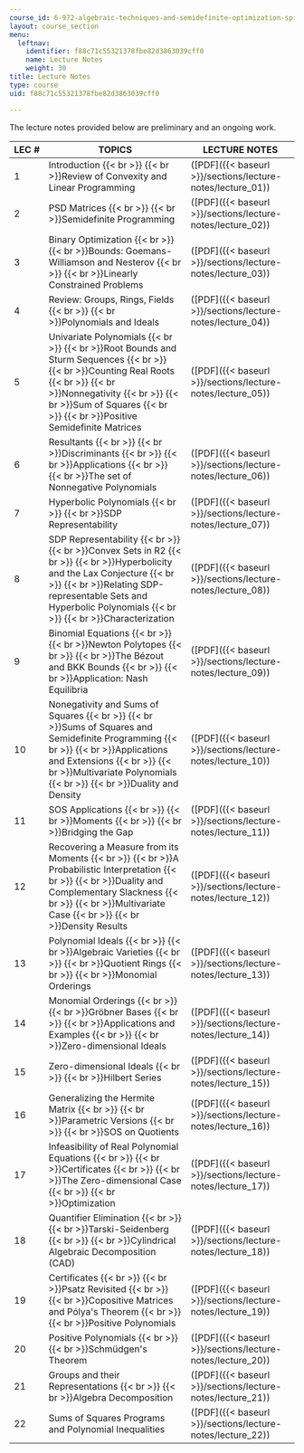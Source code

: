 ```yaml
---
course_id: 6-972-algebraic-techniques-and-semidefinite-optimization-spring-2006
layout: course_section
menu:
  leftnav:
    identifier: f88c71c55321378fbe82d3863039cff0
    name: Lecture Notes
    weight: 30
title: Lecture Notes
type: course
uid: f88c71c55321378fbe82d3863039cff0

---
```


The lecture notes provided below are preliminary and an ongoing work.

| LEC # | TOPICS | LECTURE NOTES |
| --- | --- | --- |
| 1 | Introduction  {{< br >}}  {{< br >}}Review of Convexity and Linear Programming | ([PDF]({{< baseurl >}}/sections/lecture-notes/lecture_01)) |
| 2 | PSD Matrices  {{< br >}}  {{< br >}}Semidefinite Programming | ([PDF]({{< baseurl >}}/sections/lecture-notes/lecture_02)) |
| 3 | Binary Optimization  {{< br >}}  {{< br >}}Bounds: Goemans-Williamson and Nesterov  {{< br >}}  {{< br >}}Linearly Constrained Problems | ([PDF]({{< baseurl >}}/sections/lecture-notes/lecture_03)) |
| 4 | Review: Groups, Rings, Fields  {{< br >}}  {{< br >}}Polynomials and Ideals | ([PDF]({{< baseurl >}}/sections/lecture-notes/lecture_04)) |
| 5 | Univariate Polynomials  {{< br >}}  {{< br >}}Root Bounds and Sturm Sequences  {{< br >}}  {{< br >}}Counting Real Roots  {{< br >}}  {{< br >}}Nonnegativity  {{< br >}}  {{< br >}}Sum of Squares  {{< br >}}  {{< br >}}Positive Semidefinite Matrices | ([PDF]({{< baseurl >}}/sections/lecture-notes/lecture_05)) |
| 6 | Resultants  {{< br >}}  {{< br >}}Discriminants  {{< br >}}  {{< br >}}Applications  {{< br >}}  {{< br >}}The set of Nonnegative Polynomials | ([PDF]({{< baseurl >}}/sections/lecture-notes/lecture_06)) |
| 7 | Hyperbolic Polynomials  {{< br >}}  {{< br >}}SDP Representability | ([PDF]({{< baseurl >}}/sections/lecture-notes/lecture_07)) |
| 8 | SDP Representability  {{< br >}}  {{< br >}}Convex Sets in R2  {{< br >}}  {{< br >}}Hyperbolicity and the Lax Conjecture  {{< br >}}  {{< br >}}Relating SDP-representable Sets and Hyperbolic Polynomials  {{< br >}}  {{< br >}}Characterization | ([PDF]({{< baseurl >}}/sections/lecture-notes/lecture_08)) |
| 9 | Binomial Equations  {{< br >}}  {{< br >}}Newton Polytopes  {{< br >}}  {{< br >}}The Bézout and BKK Bounds  {{< br >}}  {{< br >}}Application: Nash Equilibria | ([PDF]({{< baseurl >}}/sections/lecture-notes/lecture_09)) |
| 10 | Nonegativity and Sums of Squares  {{< br >}}  {{< br >}}Sums of Squares and Semidefinite Programming  {{< br >}}  {{< br >}}Applications and Extensions  {{< br >}}  {{< br >}}Multivariate Polynomials  {{< br >}}  {{< br >}}Duality and Density | ([PDF]({{< baseurl >}}/sections/lecture-notes/lecture_10)) |
| 11 | SOS Applications  {{< br >}}  {{< br >}}Moments  {{< br >}}  {{< br >}}Bridging the Gap | ([PDF]({{< baseurl >}}/sections/lecture-notes/lecture_11)) |
| 12 | Recovering a Measure from its Moments  {{< br >}}  {{< br >}}A Probabilistic Interpretation  {{< br >}}  {{< br >}}Duality and Complementary Slackness  {{< br >}}  {{< br >}}Multivariate Case  {{< br >}}  {{< br >}}Density Results | ([PDF]({{< baseurl >}}/sections/lecture-notes/lecture_12)) |
| 13 | Polynomial Ideals  {{< br >}}  {{< br >}}Algebraic Varieties  {{< br >}}  {{< br >}}Quotient Rings  {{< br >}}  {{< br >}}Monomial Orderings | ([PDF]({{< baseurl >}}/sections/lecture-notes/lecture_13)) |
| 14 | Monomial Orderings  {{< br >}}  {{< br >}}Gröbner Bases  {{< br >}}  {{< br >}}Applications and Examples  {{< br >}}  {{< br >}}Zero-dimensional Ideals | ([PDF]({{< baseurl >}}/sections/lecture-notes/lecture_14)) |
| 15 | Zero-dimensional Ideals  {{< br >}}  {{< br >}}Hilbert Series | ([PDF]({{< baseurl >}}/sections/lecture-notes/lecture_15)) |
| 16 | Generalizing the Hermite Matrix  {{< br >}}  {{< br >}}Parametric Versions  {{< br >}}  {{< br >}}SOS on Quotients | ([PDF]({{< baseurl >}}/sections/lecture-notes/lecture_16)) |
| 17 | Infeasibility of Real Polynomial Equations  {{< br >}}  {{< br >}}Certificates  {{< br >}}  {{< br >}}The Zero-dimensional Case  {{< br >}}  {{< br >}}Optimization | ([PDF]({{< baseurl >}}/sections/lecture-notes/lecture_17)) |
| 18 | Quantifier Elimination  {{< br >}}  {{< br >}}Tarski-Seidenberg  {{< br >}}  {{< br >}}Cylindrical Algebraic Decomposition (CAD) | ([PDF]({{< baseurl >}}/sections/lecture-notes/lecture_18)) |
| 19 | Certificates  {{< br >}}  {{< br >}}Psatz Revisited  {{< br >}}  {{< br >}}Copositive Matrices and Pólya's Theorem  {{< br >}}  {{< br >}}Positive Polynomials | ([PDF]({{< baseurl >}}/sections/lecture-notes/lecture_19)) |
| 20 | Positive Polynomials  {{< br >}}  {{< br >}}Schmüdgen's Theorem | ([PDF]({{< baseurl >}}/sections/lecture-notes/lecture_20)) |
| 21 | Groups and their Representations  {{< br >}}  {{< br >}}Algebra Decomposition | ([PDF]({{< baseurl >}}/sections/lecture-notes/lecture_21)) |
| 22 | Sums of Squares Programs and Polynomial Inequalities | ([PDF]({{< baseurl >}}/sections/lecture-notes/lecture_22))